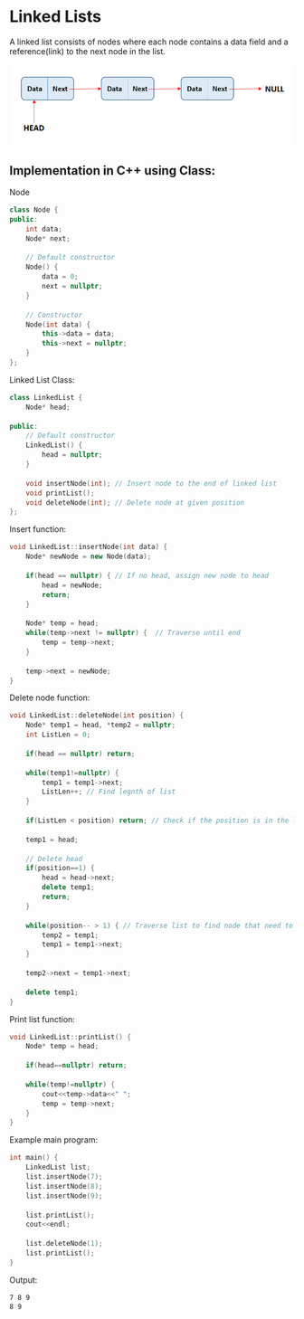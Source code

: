 # Linked Lists

A linked list consists of nodes where each node contains a data field and a reference(link) to the next node in the list.

![](../.gitbook/assets/image.png)

## Implementation in C++ using Class:

Node

```cpp
class Node {
public:
    int data;
    Node* next;

    // Default constructor
    Node() {
        data = 0;
        next = nullptr;
    }

    // Constructor
    Node(int data) {
        this->data = data;
        this->next = nullptr;
    }
};
```

Linked List Class:

```cpp
class LinkedList {
    Node* head;

public:
    // Default constructor
    LinkedList() {
        head = nullptr;
    }

    void insertNode(int); // Insert node to the end of linked list
    void printList();
    void deleteNode(int); // Delete node at given position
};
```

Insert function:

```cpp
void LinkedList::insertNode(int data) {
    Node* newNode = new Node(data);

    if(head == nullptr) { // If no head, assign new node to head
        head = newNode;
        return;
    }

    Node* temp = head;
    while(temp->next != nullptr) {  // Traverse until end
        temp = temp->next;
    }

    temp->next = newNode;
}
```

Delete node function:

```cpp
void LinkedList::deleteNode(int position) {
    Node* temp1 = head, *temp2 = nullptr;
    int ListLen = 0;

    if(head == nullptr) return;

    while(temp1!=nullptr) {
        temp1 = temp1->next;
        ListLen++; // Find legnth of list
    }

    if(ListLen < position) return; // Check if the position is in the list or not

    temp1 = head;

    // Delete head
    if(position==1) {
        head = head->next;
        delete temp1;
        return;
    }

    while(position-- > 1) { // Traverse list to find node that need to be deleted
        temp2 = temp1;
        temp1 = temp1->next;
    }

    temp2->next = temp1->next;

    delete temp1;
}
```

Print list function:

```cpp
void LinkedList::printList() {
    Node* temp = head;
    
    if(head==nullptr) return;

    while(temp!=nullptr) {
        cout<<temp->data<<" ";
        temp = temp->next;
    }
}
```

Example main program:

```cpp
int main() {
    LinkedList list;
    list.insertNode(7);
    list.insertNode(8);
    list.insertNode(9);

    list.printList();
    cout<<endl;

    list.deleteNode(1);
    list.printList();
}
```

Output:

```
7 8 9 
8 9
```
